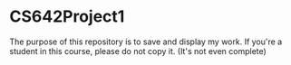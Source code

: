 # CS642Project1

The purpose of this repository is to save and display my work. If you're a student in this course, please do not copy it. (It's not even complete)
